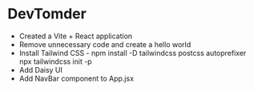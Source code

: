 # DevTomder

- Created a Vite + React application
- Remove unnecessary code and create a hello world
- Install Tailwind CSS - npm install -D tailwindcss postcss autoprefixer npx tailwindcss init -p
- Add Daisy UI
- Add NavBar component to App.jsx